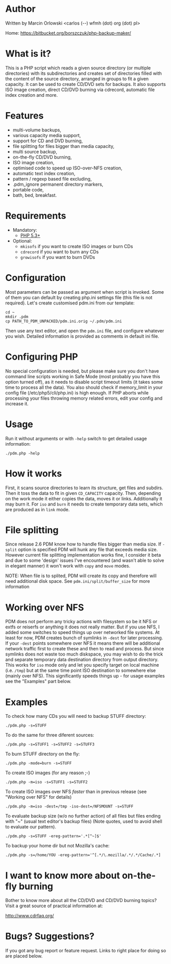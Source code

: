 Author
======

 Written by Marcin Orlowski <carlos (--) wfmh (dot) org (dot) pl>

 Home: https://bitbucket.org/borszczuk/php-backup-maker/

What is it?
===========

 This is a PHP script which reads a given source directory (or multiple directories) with its subdirectories and creates set of directories filled with the content of the source directory, arranged in groups to fit a given capacity. It can be used to create CD/DVD sets for backups. It also supports ISO image creation, direct CD/DVD burning via cdrecord, automatic file index creation and more.


Features
========

 - multi-volume backups,
 - various capacity media support,
 - support for CD and DVD burning,
 - file splitting for files bigger than media capacity,
 - multi source backup,
 - on-the-fly CD/DVD burning,
 - ISO image creation,
 - optimised code to speed up ISO-over-NFS creation,
 - automatic text index creation,
 - pattern / regexp based file excluding,
 - .pdm_ignore permanent directory markers,
 - portable code,
 - bath, bed, breakfast.


Requirements
============

 - Mandatory:
    - [PHP 5.3+](http://php.net/)
 - Optional:
    - `mkisofs` if you want to create ISO images or burn CDs
    - `cdrecord` if you want to burn any CDs
    - `growisofs` if you want to burn DVDs


Configuration
=============

Most parameters can be passed as argument when script is invoked. Some of them you can default by creating php.ini settings file (this file is not required). Let's create customised pdm.ini from our template:

    cd ~
    mkdir .pdm
    cp PATH_TO_PDM_UNPACKED/pdm.ini.orig ~/.pdm/pdm.ini

Then use any text editor, and open the `pdm.ini` file, and configure whatever you wish. Detailed information is provided as comments in default ini file.

 
Configuring PHP
===============

 No special configuration is needed, but please make sure you don't have command line scripts working in Safe Mode (most probably you have this option turned off), as it needs to disable script timeout limits (it takes some time to process all the data). You also should check if memory_limit in your config file (/etc/php5/cli/php.ini) is high enough. If PHP aborts while processing your files throwing memory related errors, edit your config and increase it.


Usage
=====

Run it without arguments or with `-help` switch to get detailed usage information:

    ./pdm.php -help


How it works
============

 First, it scans source directories to learn its structure, get files and subdirs. Then it toss the data to fit in given `CD_CAPACITY` capacity. Then, depending on the work mode it either copies the data, moves it or links. Additionally it may burn it. For `iso` and `burn` it needs to create temporary data sets, which are produced as in `link` mode.


File splitting
==============

 Since release 2.6 PDM know how to handle files bigger than media size. If `-split` option is specified PDM will hunk any file that exceeds media size. However current file splitting implementation works fine, I consider it beta and due to some 'design' issues I've encountered (and wasn't able to solve in elegant manner) it won't work with `copy` and `move` modes.

 NOTE: When file is to splited, PDM will create its copy and therefore will need additional disk space. See `pdm.ini/split/buffer_size` for more information
 

Working over NFS
================

PDM does not perform any tricky actions with filesystem so be it NFS or extfs or reiserfs or anything it does not really matter. But if you use NFS, I added some switches to speed things up over networked file systems. At least for now, PDM creates bunch of symlinks in `-dest` for later processing. If your `-dest` points somewhere over NFS it means there will be additional network traffic first to create these and then to read and process. But since symlinks does not waste too much diskspace, you may wish to do the trick and separate temporary data destination directory from output directory. This works for `iso` mode only and let you specify target on local machine (i.e. `/tmp`) but at the same time point ISO destination to somewhere else (mainly over NFS). This significantly speeds things up - for usage examples see the "Examples" part below.


Examples
========

To check how many CDs you will need to backup STUFF directory:

    ./pdm.php -s=STUFF


To do the same for three diferent sources:

    ./pdm.php -s=STUFF1 -s=STUFF2 -s=STUFF3


To burn STUFF directory on the fly:

    ./pdm.php -mode=burn -s=STUFF

To create ISO images (for any reason ;-)

    ./pdm.php -m=iso -s=STUFF1 -s=STUFF2


To create ISO images over NFS *faster* than in previous release  (see "Working over NFS" for details)

    ./pdm.php -m=iso -dest=/tmp -iso-dest=/NFSMOUNT -s=STUFF

To evaluate backup size (w/o no further action) of all files but files ending with "~" (usual text editor's backup files) (Note quotes, used to avoid shell to evaluate our pattern).

    ./pdm.php -s=STUFF -ereg-pattern='.*[^~]$'

To backup your home dir but not Mozilla's cache:

    ./pdm.php -s=/home/YOU -ereg-pattern='^[.*/\.mozilla/.*/.*/Cache/.*]


I want to know more about on-the-fly burning
============================================

Bother to know more about all the CD/DVD and CD/DVD burning topics? Visit a great source of practical information at:

  http://www.cdrfaq.org/


Bugs? Suggestions?
==================

If you got any bug report or feature request. Links to right place for doing so are placed below.